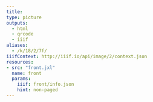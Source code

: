 ```yaml
---
title:
type: picture
outputs:
  - html
  - qrcode
  - iiif
aliases:
  - /k/18/2/7f/
iiifContext: http://iiif.io/api/image/2/context.json
resources:
- src: "front.jxl"
  name: front
  params:
    iiif: front/info.json
    hint: non-paged
---
```

